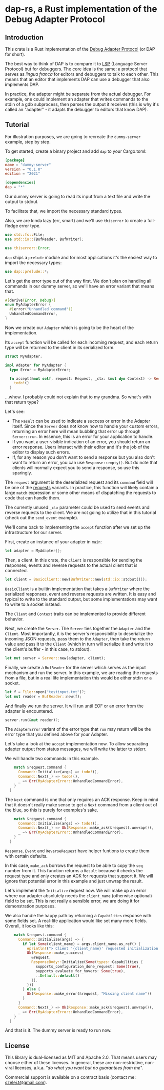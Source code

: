 # dap-rs, a Rust implementation of the Debug Adapter Protocol

## Introduction

This crate is a Rust implementation of the [Debug Adapter Protocol][1] (or DAP for short).

The best way to think of DAP is to compare it to [LSP][2] (Language Server Protocol) but
for debuggers. The core idea is the same: a protocol that serves as *lingua franca*
for editors and debuggers to talk to each other. This means that an editor that implements
DAP can use a debugger that also implements DAP.

In practice, the adapter might be separate from the actual debugger. For example, one could
implement an adapter that writes commands to the stdin of a gdb subprocess, then parses
the output it receives (this is why it's called an "adapter" - it adapts the debugger to
editors that know DAP).

## Tutorial

For illustration purposes, we are going to recreate the `dummy-server` example, step by step.

To get started, create a binary project and add `dap` to your Cargo.toml:

```toml
[package]
name = "dummy-server"
version = "0.1.0"
edition = "2021"

[dependencies]
dap = "*"
```

Our dummy server is going to read its input from a text file and write the output to stdout.

To facilitate that, we import the necessary standard types.

Also, we are kinda lazy (err, smart) and we'll use `thiserror` to create a full-fledge error type.

```rust
use std::fs::File;
use std::io::{BufReader, BufWriter};

use thiserror::Error;
```

`dap` ships a `prelude` module and for most applications it's the easiest way to import the
necessary types:

```rust
use dap::prelude::*;
```

Let's get the error type out of the way first. We don't plan on handling all commands in our dummy
server, so we'll have an error variant that means that.

```rust
#[derive(Error, Debug)]
enum MyAdapterError {
  #[error("Unhandled command")]
  UnhandledCommandError,
}
```

Now we create our `Adapter` which is going to be the heart of the implementation.

Its `accept` function will be called for each incoming request, and each return type will be
returned to the client in its serialized form.

```rust
struct MyAdapter;

impl Adapter for MyAdapter {
  type Error = MyAdapterError;

  fn accept(&mut self, request: Request, _ctx: &mut dyn Context) -> Result<Response, Self::Error> {
    todo!()
  }
```

...whew. I probably could not explain that to my grandma. So what's with that return type?

Let's see:

  * The `Result` can be used to indicate a success or error in the Adapter itself. Since the
    `Server` does not know how to handle your custom errors, returning an error here will mean
    bubbling that error up through `Server::run`. In essence,
    this is an error for your application to handle.
  * If you want a user-visible indication of an error, you should return an error response. Users
    interact with their editor and it's the job of the editor to display such errors.
  * If, for any reason you don't want to send a response but you also don't want to return an error,
    you can use `Response::empty()`. But do note that clients will normally expect you to send a
    response, so use this sparingly.

The `request` argument is the deserialized request and its `command` field will be one of
the [requests][3] variants. In practice, this function will likely contain a large `match`
expression or some other means of dispatching the requests to code that can handle them.

The currently unused `_ctx` parameter could be used to send events and reverse requests to the
client. We are not going to utilize that in this tutorial (check out the `send_event` example).

We'll come back to implementing the `accept` function after we set up the infrastructure for
our server.

First, create an instance of your adapter in `main`:

```rust
let adapter = MyAdapter{};
```

Then, a client. In this crate, the `Client` is responsible for sending the responses, events and
reverse requests to the actual client that is connected.


```rust
let client = BasicClient::new(BufWriter::new(std::io::stdout()));
```

`BasicClient` is a builtin implementation that takes a `BufWriter` where the serialized
responses, event and reverse requests are written. It is easy and typical to write to the
standard output, but some implementations may want to write to a socket instead.

The `Client` and `Context` traits can be implemented to provide different behavior.

Next, we create the `Server`. The `Server` ties together the `Adapter` and the `Client`. Most
importantly, it is the server's responsibility to deserialize the incoming JSON requests,
pass them to the `Adapter`, then take the return value and pass it to the `Client` (which
in turn will serialize it and write it to the client's buffer - in this case, to stdout).


```rust
let mut server = Server::new(adapter, client);
```

Finally, we create a `BufReader` for the server which serves as the input mechanism and run the
server. In this example, we are reading the requests from a file, but in a real life implementation
this would be either stdin or a socket.

```rust
let f = File::open("testinput.txt")?;
let mut reader = BufReader::new(f);
```

And finally we run the server. It will run until EOF or an error from the adapter is encountered.

```rust
server.run(&mut reader)?;
```

The `AdapterError` variant of the error type that `run` may return will be the error type that you
defined above for your Adapter.

Let's take a look at the `accept` implementation now. To allow separating adapter output from
status messages, we will write the latter to stderr.

We will handle two commands in this example.

```rust
    match &request.command {
      Command::Initialize(args) => todo!(),
      Command::Next(_) => todo!(),
      _ => Err(MyAdapterError::UnhandledCommandError),
    }
  }
```

The `Next` command is one that only requires an ACK response. Keep in mind that it doesn't really
make sense to get a `Next` command from a client out of the blue, so this is purely for examples's
sake.

```rust
    match &request.command {
      Command::Initialize(args) => todo!(),
      Command::Next(_) => Ok(Response::make_ack(&request).unwrap()),
      _ => Err(MyAdapterError::UnhandledCommandError),
    }
  }
```

`Response`, `Event` and `ReverseRequest` have helper funtions to create them with certain defaults.

In this case, `make_ack` borrows the request to be able to copy the `seq` number from it. This
function returns a `Result` because it checks the request type and only creates an ACK for
requests that support it. We will ignore that potential error in this example and just
unwrap the result.

Let's implement the `Initialize` request now. We will make up an error where our adapter absolutely
needs the `client_name` (otherwise optional) field to be set. This is not really a sensible error,
we are doing it for demonstration purposes.

We also handle the happy path by returning a `Capabilites` response with some fields set. A
real-life application would like set many more fields. Overall, it looks like this:


```rust
    match &request.command {
      Command::Initialize(args) => {
        if let Some(client_name) = args.client_name.as_ref() {
          eprintln!("> Client '{client_name}' requested initialization.");
          Ok(Response::make_success(
            &request,
            ResponseBody::Initialize(Some(types::Capabilities {
              supports_configuration_done_request: Some(true),
              supports_evaluate_for_hovers: Some(true),
              ..Default::default()
            }),
          )))
        } else {
          Ok(Response::make_error(&request, "Missing client name"))
        }
      }
      Command::Next(_) => Ok(Response::make_ack(&request).unwrap()),
      _ => Err(MyAdapterError::UnhandledCommandError),
    }
  }
```

And that is it. The dummy server is ready to run now.

## License

This library is dual-licensed as MIT and Apache 2.0. That means users may choose either of these
licenses. In general, these are non-restrictive, non-viral licenses, a.k.a. *"do what you want
but no guarantees from me"*.

Commercial support is available on a contract basis (contact me: szelei.t@gmail.com).

[1]: https://microsoft.github.io/debug-adapter-protocol/
[2]: https://microsoft.github.io/language-server-protocol/
[3]: https://microsoft.github.io/debug-adapter-protocol/specification#Requests